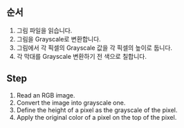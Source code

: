 ## 순서
1. 그림 파일을 읽습니다.
2. 그림을 Grayscale로 변환합니다.
3. 그림에서 각 픽셀의 Grayscale 값을 각 픽셀의 높이로 둡니다.
4. 각 막대를 Grayscale 변환하기 전 색으로 칠합니다. 


## Step
1. Read an RGB image.
2. Convert the image into grayscale one.
3. Define the height of a pixel as the grayscale of the pixel.
4. Apply the original color of a pixel on the top of the pixel.
